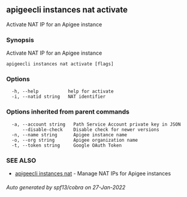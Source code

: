## apigeecli instances nat activate

Activate NAT IP for an Apigee instance

### Synopsis

Activate NAT IP for an Apigee instance

```
apigeecli instances nat activate [flags]
```

### Options

```
  -h, --help           help for activate
  -i, --natid string   NAT identifier
```

### Options inherited from parent commands

```
  -a, --account string   Path Service Account private key in JSON
      --disable-check    Disable check for newer versions
  -n, --name string      Apigee instance name
  -o, --org string       Apigee organization name
  -t, --token string     Google OAuth Token
```

### SEE ALSO

* [apigeecli instances nat](apigeecli_instances_nat.md)	 - Manage NAT IPs for Apigee instances

###### Auto generated by spf13/cobra on 27-Jan-2022

